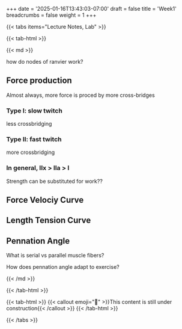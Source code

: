 +++
date = '2025-01-16T13:43:03-07:00'
draft = false
title = 'Week1'
breadcrumbs = false
weight = 1
+++

{{< tabs items="Lecture Notes, Lab" >}}

{{< tab-html >}}

{{< md >}}

how do nodes of ranvier work?

## Force production
Almost always, more force is proced by more cross-bridges

### Type I: slow twitch
less crossbridging

### Type II: fast twitch
more crossbridging

### In general, IIx > IIa > I

Strength can be substituted for work??

## Force Velociy Curve

## Length Tension Curve

## Pennation Angle
What is serial vs parallel muscle fibers?

How does pennation angle adapt to exercise?

{{< /md >}}

{{< /tab-html >}}

{{< tab-html >}}
{{< callout emoji="🔨" >}}This content is still under construction{{< /callout >}}
{{< /tab-html >}}

{{< /tabs >}}
